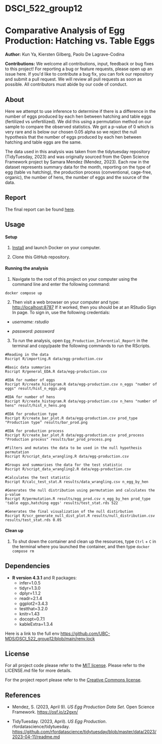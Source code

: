 # DSCI_522_group12

# Comparative Analysis of Egg Production: Hatching vs. Table Eggs

**Author:** Kun Ya, Kiersten Gilberg, Paolo De Lagrave-Codina

**Contributions:** We welcome all contributions, input, feedback or bug fixes to this project! For reporting a bug or feature requests, please open up an issue here. If you'd like to contribute a bug fix, you can fork our repository and submit a pull request. We will review all pull requests as soon as possible. All contributors must abide by our code of conduct.

## About

Here we attempt to use inference to determine if there is a difference in the number of eggs produced by each hen between hatching and table eggs (fertilized vs unfertilized). We did this using a permutation method on our sample to compare the observed statistics. We got a p-value of 0 which is very rare and is below our chosen 0.05 alpha so we reject the null hypothesis that the number of eggs produced by each hen between hatching and table eggs are the same.

The data used in this analysis was taken from the tidytuesday repository (TidyTuesday, 2023) and was originally sourced from the Open Science Framework project by Samara Mendez (Mendez, 2023). Each row in the dataset represents summary data for the month, reporting on the type of egg (table vs hatching), the production process (conventional, cage-free, organic), the number of hens, the number of eggs and the source of the data.

## Report

The final report can be found [here](https://ubc-mds.github.io/Egg-Production-Inferential-Test/egg_production_inferential_report.html).

## Usage

#### Setup

1.  [Install](https://www.docker.com/get-started/) and launch Docker on your computer.

2.  Clone this GitHub repository.

#### Running the analysis

1.  Navigate to the root of this project on your computer using the command line and enter the following command:

```         
docker compose up
```

2.  Then visit a web browser on your computer and type: <http://localhost:8787> If it worked, then you should be at an RStudio Sign In page. To sign in, use the following credentials:

-   *username: rstudio*

-   *password: password*

3.  To run the analysis, open `Egg_Production_Inferential_Report` in the terminal and copy/paste the following commands to run the RScripts.

```{r}
#Reading in the data
Rscript R/importing.R data/egg-production.csv

#Basic data summaries
Rscript R/general_EDA.R data/egg-production.csv

#EDA for number of eggs
Rscript R/create_histogram.R data/egg-production.csv n_eggs "number of eggs" result/hist_n_eggs.png

#EDA for number of hens
Rscript R/create_histogram.R data/egg-production.csv n_hens "number of hens" result/hist_n_hens.png

#EDA for production type
Rscript R/create_bar_plot.R data/egg-production.csv prod_type "Production type" results/bar_prod.png

#EDA for production process
Rscript R/create_bar_plot.R data/egg-production.csv prod_process "Production process" results/bar_prod_process.png

#Filters and mutates the data to be used in the null hypothesis permutation
Rscript R/script_data_wrangling.R data/egg-production.csv

#Groups and summarises the data for the test statistic
Rscript R/script_data_wrangling2.R data/egg-production.csv

#Calculates the test statistic
Rscript R/calc_test_stat.R results/data_wrangling.csv n_egg_by_hen

#Generates the null distribution using permutation and calculates the p-value
Rscript R/permutation.R results/egg_prod.csv n_egg_by_hen prod_type 'table eggs,hatching eggs' results/test_stat.rds 522

#Generates the final visualization of the null distirbution
Rscript R/scr_generate_null_dist_plot.R results/null_distribution.csv results/test_stat.rds 0.05
```

#### Clean up

1.  To shut down the container and clean up the resources, type `Ctrl` + `C` in the terminal where you launched the container, and then type `docker compose rm`

## Dependencies

-   **R version 4.3.1** and R packages:
    -   infer=1.0.5
    -   tidyr=1.3.0
    -   dplyr=1.1.2
    -   readr=2.1.4
    -   ggplot2=3.4.3
    -   testthat=3.2.0
    -   knitr=1.43
    -   docopt=0.7.1
    -   kableExtra=1.3.4

Here is a link to the full env <https://github.com/UBC-MDS/DSCI_522_group12/blob/main/renv.lock>

## License

For all project code please refer to the [MIT license](https://opensource.org/license/mit/). Please refer to the LICENSE.md file for more details.

For the project report please refer to the [Creative Commons license](https://creativecommons.org/licenses/by-nc-nd/4.0/).

## References

-   Mendez, S. (2023, April 9). *US Egg Production Data Set*. Open Science Framework. <https://osf.io/z2gxn/>

-   TidyTuesday. (2023, April). *US Egg Production*. rfordatascience/tidytuesday. <https://github.com/rfordatascience/tidytuesday/blob/master/data/2023/2023-04-11/readme.md>
